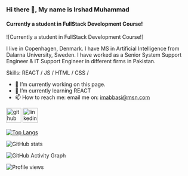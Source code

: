 ### Hi there 👋, My name is Irshad Muhammad
#### Currently a student in FullStack Development Course!
![Currently a student in FullStack Development Course!]

I live in Copenhagen, Denmark.
I have MS in Artificial Intelligence from Dalarna University, Sweden.
I have worked as a Senior System Support Engineer & IT Support Engineer in different firms in Pakistan.


Skills:   REACT / JS / HTML / CSS /

- 🔭 I’m currently working on this page. 
- 🌱 I’m currently learning REACT 
- 📫 How to reach me: email me on: imabbasi@msn.com 


[<img src='https://cdn.jsdelivr.net/npm/simple-icons@3.0.1/icons/github.svg' alt='github' height='40'>](https://github.com/im-irshad)  [<img src='https://cdn.jsdelivr.net/npm/simple-icons@3.0.1/icons/linkedin.svg' alt='linkedin' height='40'>](https://www.linkedin.com/in/irshad-muhammad-8a57a028//)  

[![Top Langs](https://github-readme-stats.vercel.app/api/top-langs/?username=im-irshad)](https://github.com/anuraghazra/github-readme-stats)

![GitHub stats](https://github-readme-stats.vercel.app/api?username=im-irshad&show_icons=true&count_private=true)  

![GitHub Activity Graph](https://activity-graph.herokuapp.com/graph?username=im-irshad)  

![Profile views](https://gpvc.arturio.dev/im-irshad)  
